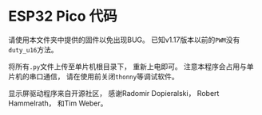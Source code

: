 # ESP32 Pico 代码

请使用本文件夹中提供的固件以免出现BUG。
已知v1.17版本以前的`PWM`没有`duty_u16`方法。

将所有`.py`文件上传至单片机根目录下，
重新上电即可。
注意本程序会占用与单片机的串口通信，
请在使用前关闭`thonny`等调试软件。

显示屏驱动程序来自开源社区，
感谢Radomir Dopieralski，
Robert Hammelrath，
和Tim Weber。
